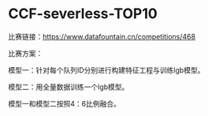 # CCF-severless-TOP10

比赛链接：https://www.datafountain.cn/competitions/468

比赛方案：

模型一：针对每个队列ID分别进行构建特征工程与训练lgb模型。

模型二：用全量数据训练一个lgb模型。

模型一和模型二按照4：6比例融合。

